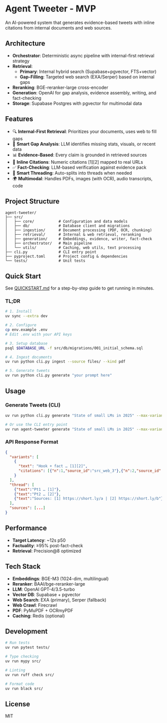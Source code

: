 # Agent Tweeter - MVP

An AI-powered system that generates evidence-based tweets with inline citations from internal documents and web sources.

## Architecture

- **Orchestrator**: Deterministic async pipeline with internal-first retrieval strategy
- **Retrieval**:
  - **Primary**: Internal hybrid search (Supabase+pgvector, FTS+vector)
  - **Gap-Filling**: Targeted web search (EXA/Serper) based on internal gaps
- **Reranking**: BGE-reranker-large cross-encoder
- **Generation**: OpenAI for gap analysis, evidence assembly, writing, and fact-checking
- **Storage**: Supabase Postgres with pgvector for multimodal data

## Features

- 🔍 **Internal-First Retrieval**: Prioritizes your documents, uses web to fill gaps
- 🎯 **Smart Gap Analysis**: LLM identifies missing stats, visuals, or recent data
- 📊 **Evidence-Based**: Every claim is grounded in retrieved sources
- 🔗 **Inline Citations**: Numeric citations [1][2] mapped to real URLs
- ✅ **Fact-Checking**: LLM-based verification against evidence pack
- 🧵 **Smart Threading**: Auto-splits into threads when needed
- 🌍 **Multimodal**: Handles PDFs, images (with OCR), audio transcripts, code

## Project Structure

```
agent-tweeter/
├── src/
│   ├── core/           # Configuration and data models
│   ├── db/             # Database client and migrations
│   ├── ingestion/      # Document processing (PDF, OCR, chunking)
│   ├── retrieval/      # Internal & web retrieval, reranking
│   ├── generation/     # Embeddings, evidence, writer, fact-check
│   ├── orchestrator/   # Main pipeline
│   └── utils/          # Caching, web utils, text processing
├── cli.py              # CLI entry point
├── pyproject.toml      # Project config & dependencies
└── tests/              # Unit tests
```

## Quick Start

See [QUICKSTART.md](QUICKSTART.md) for a step-by-step guide to get running in minutes.

### TL;DR

```bash
# 1. Install
uv sync --extra dev

# 2. Configure
cp env.example .env
# Edit .env with your API keys

# 3. Setup database
psql $DATABASE_URL -f src/db/migrations/001_initial_schema.sql

# 4. Ingest documents
uv run python cli.py ingest --source files/ --kind pdf

# 5. Generate tweets
uv run python cli.py generate "your prompt here"
```

## Usage

### Generate Tweets (CLI)

```bash
uv run python cli.py generate "State of small LMs in 2025" --max-variants 3

# Or use the CLI entry point
uv run agent-tweeter generate "State of small LMs in 2025" --max-variants 3
```

### API Response Format

```json
{
  "variants": [
    {
      "text": "Hook + fact … [1][2]",
      "citations": [{"n":1,"source_id":"src_web_3"},{"n":2,"source_id":"src_int_5"}]
    }
  ],
  "thread": [
    {"text":"Pt1 … [1]"},
    {"text":"Pt2 … [2]"},
    {"text":"Sources: [1] https://short.ly/a | [2] https://short.ly/b"}
  ],
  "sources": [...]
}
```

## Performance

- **Target Latency**: ~12s p50
- **Factuality**: ≥95% post-fact-check
- **Retrieval**: Precision@8 optimized

## Tech Stack

- **Embeddings**: BGE-M3 (1024-dim, multilingual)
- **Reranker**: BAAI/bge-reranker-large
- **LLM**: OpenAI GPT-4/3.5-turbo
- **Vector DB**: Supabase + pgvector
- **Web Search**: EXA (primary), Serper (fallback)
- **Web Crawl**: Firecrawl
- **PDF**: PyMuPDF + OCRmyPDF
- **Caching**: Redis (optional)

## Development

```bash
# Run tests
uv run pytest tests/

# Type checking
uv run mypy src/

# Linting
uv run ruff check src/

# Format code
uv run black src/
```

## License

MIT
